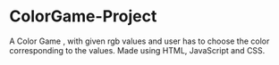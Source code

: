 # ColorGame-Project
A Color Game , with given rgb values and user has to choose the color corresponding to the values. Made using HTML, JavaScript and CSS.
